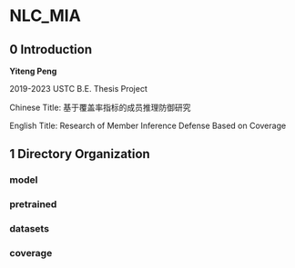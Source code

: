 # NLC_MIA

## 0 Introduction

**Yiteng Peng** 

2019-2023 USTC B.E. Thesis Project

Chinese Title: 基于覆盖率指标的成员推理防御研究

English Title: Research of Member Inference Defense Based on Coverage

## 1 Directory Organization

### model

### pretrained

### datasets

### coverage